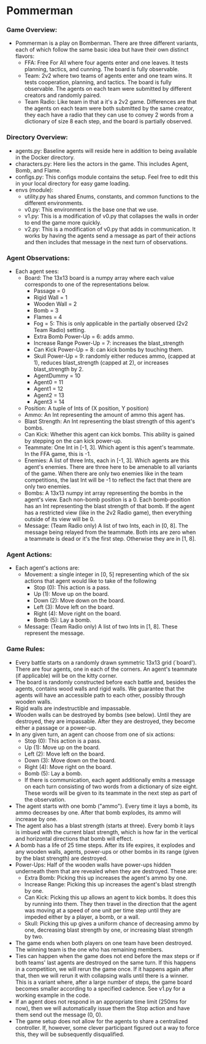 # Pommerman

### Game Overview:
* Pommerman is a play on Bomberman. There are three different variants, each of which follow the same basic idea but have their own distinct flavors:
  * FFA: Free For All where four agents enter and one leaves. It tests planning, tactics, and cunning. The board is fully observable.
  * Team: 2v2 where two teams of agents enter and one team wins. It tests cooperation, planning, and tactics. The board is fully observable. The agents on each team were submitted by different creators and randomly paired.
  * Team Radio: Like team in that a it's a 2v2 game. Differences are that the agents on each team were both submitted by the same creator, they each have a radio that they can use to convey 2 words from a dictionary of size 8 each step, and the board is partially observed.

### Directory Overview:

* agents.py: Baseline agents will reside here in addition to being available in the Docker directory. 
* characters.py: Here lies the actors in the game. This includes Agent, Bomb, and Flame.
* configs.py: This configs module contains the setup. Feel free to edit this in your local directory for easy game loading.
* envs (module):
  * utility.py has shared Enums, constants, and common functions to the different environments.
  * v0.py: This environment is the base one that we use. 
  * v1.py: This is a modification of v0.py that collapses the walls in order to end the game more quickly.
  * v2.py: This is a modification of v0.py that adds in communication. It works by having the agents send a message as part of their actions and then includes that message in the next turn of observations.

### Agent Observations:

* Each agent sees:
  * Board: The 13x13 board is a numpy array where each value corresponds to one of the representations below. 
    * Passage = 0
    * Rigid Wall = 1
    * Wooden Wall = 2
    * Bomb = 3
    * Flames = 4
    * Fog = 5: This is only applicable in the partially observed (2v2 Team Radio) setting.
    * Extra Bomb Power-Up = 6: adds ammo.
    * Increase Range Power-Up = 7: increases the blast_strength
    * Can Kick Power-Up = 8: can kick bombs by touching them.
    * Skull Power-Up = 9: randomly either reduces ammo, (capped at 1), reduces blast_strength (capped at 2), or increases blast_strength by 2.
    * AgentDummy = 10
    * Agent0 = 11
    * Agent1 = 12
    * Agent2 = 13
    * Agent3 = 14
  * Position: A tuple of Ints of (X position, Y position)
  * Ammo: An Int representing the amount of ammo this agent has. 
  * Blast Strength: An Int representing the blast strength of this agent's bombs.
  * Can Kick: Whether this agent can kick bombs. This ability is gained by stepping on the can kick power-up.
  * Teammate: One Int in [-1, 3].  Which agent is this agent's teammate. In the FFA game, this is -1.
  * Enemies: A list of three Ints, each in [-1, 3]. Which agents are this agent's enemies. There are three here to be amenable to all variants of the game. When there are only two enemies like in the team competitions, the last Int will be -1 to reflect the fact that there are only two enemies.
  * Bombs: A 13x13 numpy int array representing the bombs in the agent's view. Each non-bomb position is a 0. Each bomb-position has an Int representing the blast strength of that bomb. If the agent has a restricted view (like in the 2v2 Radio game), then everything outside of its view will be 0.
  * Message: (Team Radio only) A list of two Ints, each in [0, 8]. The message being relayed from the teammate. Both ints are zero when a teammate is dead or it's the first step. Otherwise they are in [1, 8].

### Agent Actions:

* Each agent's actions are:
  * Movement: a single integer in [0, 5] representing which of the six actions that agent would like to take of the following
    * Stop (0): This action is a pass.
    * Up (1): Move up on the board.
    * Down (2): Move down on the board.
    * Left (3): Move left on the board.
    * Right (4): Move right on the board.
    * Bomb (5): Lay a bomb.
  * Message: (Team Radio only) A list of two Ints in [1, 8]. These represent the message. 
        
### Game Rules:

* Every battle starts on a randomly drawn symmetric 13x13 grid (`board'). There are four agents, one in each of the corners. An agent's teammate (if applicable) will be on the kitty corner.
* The board is randomly constructed before each battle and, besides the agents, contains wood walls and rigid walls. We guarantee that the agents will have an accessible path to each other, possibly through wooden walls.
* Rigid walls are indestructible and impassable.
* Wooden walls can be destroyed by bombs (see below). Until they are destroyed, they are impassable. After they are destroyed, they become either a passage or a power-up.
* In any given turn, an agent can choose from one of six actions:
  * Stop (0): This action is a pass.
  * Up (1): Move up on the board.
  * Left (2): Move left on the board.
  * Down (3): Move down on the board.
  * Right (4): Move right on the board.
  * Bomb (5): Lay a bomb.
  * If there is communication, each agent additionally emits a message on each turn consisting of two words from a dictionary of size eight. These words will be given to its teammate in the next step as part of the observation.
* The agent starts with one bomb ("ammo"). Every time it lays a bomb, its ammo decreases by one. After that bomb explodes, its ammo will increase by one.
* The agent also has a blast strength (starts at three). Every bomb it lays is imbued with the current blast strength, which is how far in the vertical and horizontal directions that bomb will effect.
* A bomb has a life of 25 time steps. After its life expires, it explodes and any wooden walls, agents, power-ups or other bombs in its range (given by the blast strength) are destroyed.
* Power-Ups: Half of the wooden walls have power-ups hidden underneath them that are revealed when they are destroyed. These are:
  * Extra Bomb: Picking this up increases the agent's ammo by one.
  * Increase Range: Picking this up increases the agent's blast strength by one.
  * Can Kick: Picking this up allows an agent to kick bombs. It does this by running into them. They then travel in the direction that the agent was moving at a speed of one unit per time step until they are impeded either by a player, a bomb, or a wall.
  * Skull: Picking this up gives a uniform chance of decreasing ammo by one, decreasing blast strength by one, or increasing blast strength by two.
* The game ends when both players on one team have been destroyed. The winning team is the one who has remaining members.
* Ties can happen when the game does not end before the max steps or if both teams' last agents are destroyed on the same turn. If this happens in a competition, we will rerun the game once. If it happens again after that, then we will rerun it with collapsing walls until there is a winner. This is a variant where, after a large number of steps, the game board becomes smaller according to a specified cadence. See v1.py for a working example in the code.
* If an agent does not respond in an appropriate time limit (250ms for now), then we will automatically issue them the Stop action and have them send out the message (0, 0).        
* The game setup does not allow for the agents to share a centralized controller. If, however, some clever participant figured out a way to force this, they will be subsequently disqualified.
